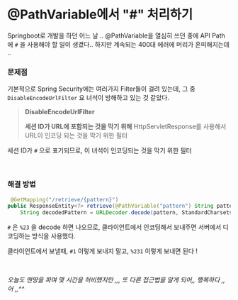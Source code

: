 # @PathVariable에서 "#" 처리하기

Springboot로 개발을 하던 어느 날 .. @PathVariable을 열심히 쓰던 중에 API Path에 `#` 을 사용해야 할 일이 생겼다.. 하지만 계속되는 400대 에러에 머리가 혼미해지는데 ..

### 문제점
기본적으로 Spring Security에는 여러가지 Filter들이 걸려 있는데, 그 중 `DisableEncodeUrlFilter` 요 녀석이 방해하고 있는 것 같았다. 

>**DisableEncodeUrlFilter** 
>
>**세션 ID가 URL에 포함되는 것을 막기 위해** HttpServletResponse를 사용해서 URL이 인코딩 되는 것을 막기 위한 필터


세션 ID가 `#` 으로 표기되므로, 이 녀석이 인코딩되는 것을 막기 위한 필터

<br>

### 해결 방법
```java
 @GetMapping("/retrieve/{pattern}")
public ResponseEntity<?> retrieve(@PathVariable("pattern") String pattern) throws UnsupportedEncodingException {
    String decodedPattern = URLDecoder.decode(pattern, StandardCharsets.UTF_8);
```
`#` 은 `%23` 을 decode 하면 나오므로, 클라이언트에서 인코딩해서 보내주면 서버에서 디코딩하는 방식을 사용했다.

클라이언트에서 보낼때, `#1` 이렇게 보내지 말고, `%231` 이렇게 보내면 된다 !

<br>

<i>오늘도 맨땅을 파며 몇 시간을 허비했지만 ,,, 또 다른 접근법을 알게 되어,, 행복하다 ,,어 ,,^^</i>
